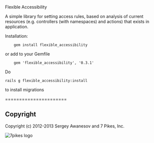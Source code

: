 Flexible Accessibility

A simple library for setting access rules, based on analysis of current resources (e.g. controllers (with namespaces) and actions) that exists in application.

Installation:

		gem install flexible_accessibility

  or add to your Gemfile

		gem 'flexible_accessibility', '0.3.1'

  Do

    rails g flexible_accessibility:install 

  to install migrations

======================

## Copyright
Copyright (c) 2012-2013 Sergey Awanesov and 7 Pikes, Inc.

![7pikes logo](https://github.com/7Pikes/flexible_accessibility/wiki/Logo.png)
